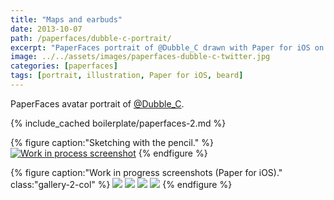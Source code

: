 ```yaml
---
title: "Maps and earbuds"
date: 2013-10-07
path: /paperfaces/dubble-c-portrait/
excerpt: "PaperFaces portrait of @Dubble_C drawn with Paper for iOS on an iPad."
image: ../../assets/images/paperfaces-dubble-c-twitter.jpg
categories: [paperfaces]
tags: [portrait, illustration, Paper for iOS, beard]
---
```


PaperFaces avatar portrait of <a href="https://twitter.com/Dubble_C">@Dubble_C</a>.

{% include_cached boilerplate/paperfaces-2.md %}

{% figure caption:"Sketching with the pencil." %}
[![Work in process screenshot](../../assets/images/paperfaces-dubble-c-process-1-750.jpg)](../../assets/images/paperfaces-dubble-c-process-1-lg.jpg)
{% endfigure %}

{% figure caption:"Work in progress screenshots (Paper for iOS)." class:"gallery-2-col" %}
[![](../../assets/images/paperfaces-dubble-c-process-2-600.jpg)](../../assets/images/paperfaces-dubble-c-process-2-lg.jpg)
[![](../../assets/images/paperfaces-dubble-c-process-3-600.jpg)](../../assets/images/paperfaces-dubble-c-process-3-lg.jpg)
[![](../../assets/images/paperfaces-dubble-c-process-4-600.jpg)](../../assets/images/paperfaces-dubble-c-process-4-lg.jpg)
[![](../../assets/images/paperfaces-dubble-c-process-5-600.jpg)](../../assets/images/paperfaces-dubble-c-process-5-lg.jpg)
{% endfigure %}
